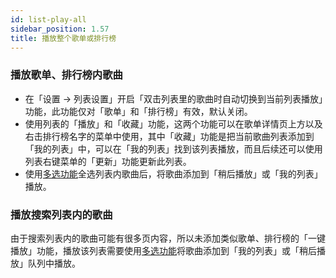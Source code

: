 ```yaml
---
id: list-play-all
sidebar_position: 1.57
title: 播放整个歌单或排行榜
---
```


### 播放歌单、排行榜内歌曲

- 在「设置 → 列表设置」开启「双击列表里的歌曲时自动切换到当前列表播放」功能，此功能仅对「歌单」和「排行榜」有效，默认关闭。
- 使用列表的「播放」和「收藏」功能，这两个功能可以在歌单详情页上方以及右击排行榜名字的菜单中使用，其中「收藏」功能是把当前歌曲列表添加到「我的列表」中，可以在「我的列表」找到该列表播放，而且后续还可以使用列表右键菜单的「更新」功能更新此列表。
- 使用[多选功能](./list-multiple-selection)全选列表内歌曲后，将歌曲添加到「稍后播放」或「我的列表」播放。

### 播放搜索列表内的歌曲

由于搜索列表内的歌曲可能有很多页内容，所以未添加类似歌单、排行榜的「一键播放」功能，播放该列表需要使用[多选功能](./list-multiple-selection)将歌曲添加到「我的列表」或「稍后播放」队列中播放。
